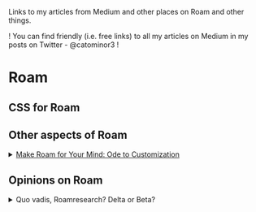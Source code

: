 Links to my articles from Medium and other places on Roam and other things.

! You can find friendly (i.e. free links) to all my articles on Medium in my posts on Twitter - @catominor3 !

# Roam 

## CSS for Roam


## Other aspects of Roam
<details>
  <summary><a href="https://catominor3.medium.com/make-roam-for-your-mind-9e7f09e6a7b0">Make Roam for Your Mind: Ode to Customization</a></summary>
Published on Sep 13, 2020

  </details>



## Opinions on Roam
<details>
  <summary>Quo vadis, Roamresearch? Delta or Beta?</summary>
  [Story on Medium]((https://catominor3.medium.com/quo-vadis-roamresearch-delta-or-beta-4c598d463e86)
  Published on Sep 6, 2020
  </details>
